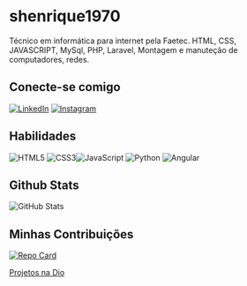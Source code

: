 # shenrique1970
Técnico em informática para internet pela Faetec. HTML, CSS, JAVASCRIPT, MySql, PHP, Laravel, Montagem e manuteção de computadores, redes.

## Conecte-se comigo

[![LinkedIn](https://img.shields.io/badge/LinkedIn-252525?style=for-the-badge&logo=linkedin&logoColor=0E76A8)](https://www.linkedin.com/in/shv-ribeiro) [![Instagram](https://img.shields.io/badge/Instagram-252525?style=for-the-badge&logo=instagram)](https://www.instagram.com/shvribeiro/)

## Habilidades

![HTML5](https://img.shields.io/badge/HTML5-000?style=for-the-badge&logo=html5) ![CSS3](https://img.shields.io/badge/CSS3-000?style=for-the-badge&logo=css3&logoColor=264CE4)![JavaScript](https://img.shields.io/badge/JavaScript-000?style=for-the-badge&logo=javascript) ![Python](https://img.shields.io/badge/Python-000?style=for-the-badge&logo=python) 
![Angular](https://img.shields.io/badge/Angular-000?style=for-the-badge&logo=angular&logoColor=C3002F)
## Github Stats

![GitHub Stats](https://github-readme-stats.vercel.app/api?username=shenrique1970&theme=transparent&bg_color=000&border_color=30A3DC&show_icons=true&icon_color=30A3DC&title_color=E94D5F&text_color=FFF)

## Minhas Contribuições

[![Repo Card](https://github-readme-stats.vercel.app/api/pin/?username=shenrique1970&repo=Meu-ambiente-dev&bg_color=000&border_color=30A3DC&show_icons=true&icon_color=30A3DC&title_color=E94D5F&text_color=FFF)](https://github.com/shenrique1970/Meu-ambiente-dev/)

[Projetos na Dio](https://web.dio.me/users/shvribeiro?page=1&tab=projects)